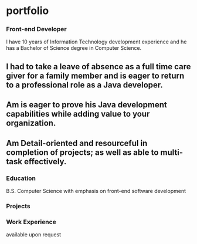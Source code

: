# portfolio

### Front-end Developer
I have 10 years of Information Technology development experience and he has a Bachelor of Science degree in Computer Science.
## I had to take a leave of absence as a full time care giver for a family member and is eager to return to a professional role as a Java developer.
## Am is eager to prove his Java development capabilities while adding value to your organization.
## Am Detail-oriented and resourceful in completion of projects; as well as able to multi-task effectively.

### Education
B.S. Computer Science with emphasis on front-end software development

### Projects

### Work Experience
available upon request

